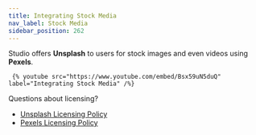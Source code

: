 ```yaml
---
title: Integrating Stock Media
nav_label: Stock Media
sidebar_position: 262
---
```


Studio offers **Unsplash** to users for stock images and even videos using **Pexels**.

     {% youtube src="https://www.youtube.com/embed/Bsx59uN5duQ" label="Integrating Stock Media" /%}

Questions about licensing?

* [Unsplash Licensing Policy](https://unsplash.com/license)
* [Pexels Licensing Policy](https://www.pexels.com/license/)
